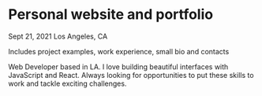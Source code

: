 # Personal website and portfolio

Sept 21, 2021
Los Angeles, CA

Includes project examples, work experience, small bio and contacts

Web Developer based in LA.
I love building beautiful interfaces with JavaScript and React.
Always looking for opportunities to put these skills to work and tackle exciting challenges.
